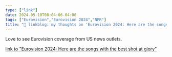 ```yaml
---
type: ["link"]
date: 2024-05-10T08:04:06-04:00
tags: ["Eurovision","Eurovision 2024","NPR"]
title: "🔗 linkblog: my thoughts on 'Eurovision 2024: Here are the songs with the best shot at glory'"
---
```

Love to see Eurovision coverage from US news outlets.

[link to "Eurovision 2024: Here are the songs with the best shot at glory"](https://www.npr.org/2024/05/09/1249696930/eurovision-2024-best-songs)

